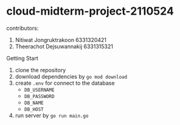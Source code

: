 # cloud-midterm-project-2110524

contributors: 
1. Nitiwat Jongruktrakoon 6331320421
2. Theerachot Dejsuwannakij 6331315321

Getting Start 
1. clone the repository
2. download dependencies by `go mod download`
3. create `.env` for connect to the database
    - `DB_USERNAME`
    - `DB_PASSWORD`
    - `DB_NAME`
    - `DB_HOST`
 4. run server by `go run main.go`
